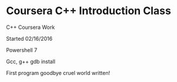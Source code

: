 # Coursera C++ Introduction Class
C++ Coursera Work  

Started 02/16/2016  

Powershell 7  

Gcc, g++ gdb install  

First program goodbye cruel world written!  


